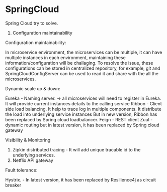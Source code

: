 # SpringCloud

Spring Cloud try to solve.

1. Configuration maintainability



Configuration maintainability:

In microservice environment, the microservices can be multiple, it can have multiple instances in each environment, maintaining these information/configuration will be challaging. To resolve the issue, these configurations can be stored in centralized repository, for example, git and SpringCloudConfigServer can be used to read it and share with the all the microservices.


Dynamic scale up & down:

Eureka - Naming server.  -> all microservices will need to register in Eureka. It will provide current instances details to the calling service
Ribbon - Client side load balancing.  It help to trace log in multiple components. It distribute the load into underlying service instances
But in new version, Ribbon has been replaced by Spring cloud loadbalancer.
Feign - REST client
Zuul - dynamic routing but in latest version, it has been replaced by Spring cloud gateway


Visibility & Monitoring

1. Zipkin distributed tracing - It will add unique tracable id to the underlying services. 
2. Netflix API gateway

Fault tolerance:

Hystrix.  - In latest version, it has been replaced by Resilience4j as circuit breaker
